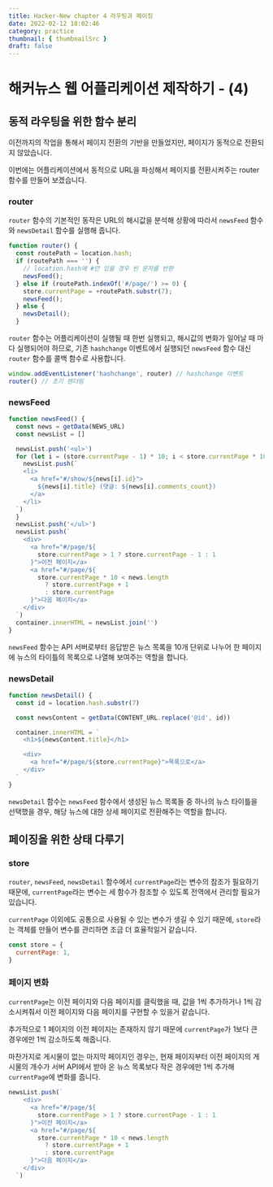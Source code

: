 ```yaml
---
title: Hacker-New chapter 4 라우팅과 페이징
date: 2022-02-12 18:02:46
category: practice
thumbnail: { thumbnailSrc }
draft: false
---
```


# 해커뉴스 웹 어플리케이션 제작하기 - (4)

## 동적 라우팅을 위한 함수 분리

이전까지의 작업을 통해서 페이지 전환의 기반을 만들었지만, 페이지가 동적으로 전환되지 않았습니다.

이번에는 어플리케이션에서 동적으로 URL을 파싱해서 페이지를 전환시켜주는 router 함수를 만들어 보겠습니다.

### router

`router` 함수의 기본적인 동작은 URL의 해시값을 분석해 상황에 따라서 `newsFeed` 함수와 `newsDetail` 함수를 실행해 줍니다.

```js
function router() {
  const routePath = location.hash;
  if (routePath === '') {
    // location.hash에 #만 있을 경우 빈 문자를 반환
    newsFeed();
  } else if (routePath.indexOf('#/page/') >= 0) {
    store.currentPage = +routePath.substr(7);
    newsFeed();
  } else {
    newsDetail();
  }
```

`router` 함수는 어플리케이션이 실행될 때 한번 실행되고, 해시값의 변화가 일어날 때 마다 실행되어야 하므로, 기존 `hashchange` 이벤트에서 실행되던 `newsFeed` 함수 대신 `router` 함수를 콜백 함수로 사용합니다.

```js
window.addEventListener('hashchange', router) // hashchange 이벤트
router() // 초기 렌더링
```

### newsFeed

```js
function newsFeed() {
  const news = getData(NEWS_URL)
  const newsList = []

  newsList.push('<ul>')
  for (let i = (store.currentPage - 1) * 10; i < store.currentPage * 10; i++) {
    newsList.push(`
    <li>
      <a href="#/show/${news[i].id}">
        ${news[i].title} (댓글: ${news[i].comments_count})
      </a>
    </li>
  `)
  }
  newsList.push('</ul>')
  newsList.push(`
    <div>
      <a href="#/page/${
        store.currentPage > 1 ? store.currentPage - 1 : 1
      }">이전 페이지</a>
      <a href="#/page/${
        store.currentPage * 10 < news.length
          ? store.currentPage + 1
          : store.currentPage
      }">다음 페이지</a>
    </div>
  `)
  container.innerHTML = newsList.join('')
}
```

`newsFeed` 함수는 API 서버로부터 응답받은 뉴스 목록을 10개 단위로 나누어 한 페이지에 뉴스의 타이틀의 목록으로 나열해 보여주는 역할을 합니다.

### newsDetail

```js
function newsDetail() {
  const id = location.hash.substr(7)

  const newsContent = getData(CONTENT_URL.replace('@id', id))

  container.innerHTML = `
    <h1>${newsContent.title}</h1>

    <div>
      <a href="#/page/${store.currentPage}">목록으로</a>
    </div>
  `
}
```

`newsDetail` 함수는 `newsFeed` 함수에서 생성된 뉴스 목록들 중 하나의 뉴스 타이틀을 선택했을 경우, 해당 뉴스에 대한 상세 페이지로 전환해주는 역할을 합니다.

## 페이징을 위한 상태 다루기

### store

`router`, `newsFeed`, `newsDetail` 함수에서 `currentPage`라는 변수의 참조가 필요하기 때문에, `currentPage`라는 변수는 세 함수가 참조할 수 있도록 전역에서 관리할 필요가 있습니다.

`currentPage` 이외에도 공통으로 사용될 수 있는 변수가 생길 수 있기 때문에, `store`라는 객체를 만들어 변수를 관리하면 조금 더 효율적일거 같습니다.

```js
const store = {
  currentPage: 1,
}
```

### 페이지 변화

`currentPage`는 이전 페이지와 다음 페이지를 클릭했을 때, 값을 1씩 추가하거나 1씩 감소시켜줘서 이전 페이지와 다음 페이지를 구현할 수 있을거 같습니다.

추가적으로 1 페이지의 이전 페이지는 존재하지 않기 때문에 `currentPage`가 1보다 큰 경우에만 1씩 감소하도록 해줍니다.

마찬가지로 게시물이 없는 마지막 페이지인 경우는, 현재 페이지부터 이전 페이지의 게시물의 개수가 서버 API에서 받아 온 뉴스 목록보다 작은 경우에만 1씩 추가해 `currentPage`에 변화를 줍니다.

```js
newsList.push(`
    <div>
      <a href="#/page/${
        store.currentPage > 1 ? store.currentPage - 1 : 1
      }">이전 페이지</a>
      <a href="#/page/${
        store.currentPage * 10 < news.length
          ? store.currentPage + 1
          : store.currentPage
      }">다음 페이지</a>
    </div>
  `)
```
